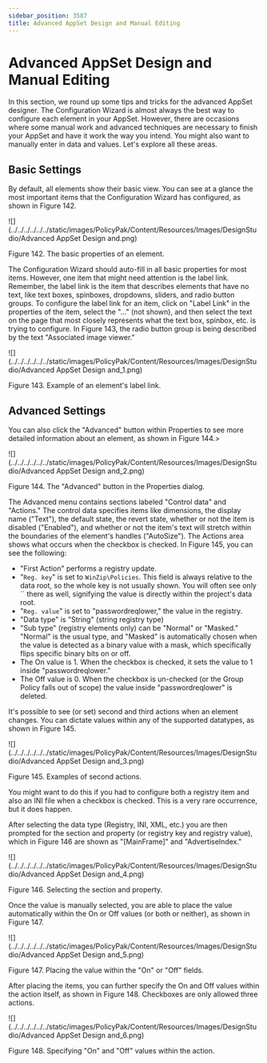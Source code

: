 ```yaml
---
sidebar_position: 3587
title: Advanced AppSet Design and Manual Editing
---
```


# Advanced AppSet Design and Manual Editing

In this section, we round up some tips and tricks for the advanced AppSet designer. The Configuration Wizard is almost always the best way to configure each element in your AppSet. However, there are occasions where some manual work and advanced techniques are necessary to finish your AppSet and have it work the way you intend. You might also want to manually enter in data and values. Let's explore all these areas.

## Basic Settings

By default, all elements show their basic view. You can see at a glance the most important items that the Configuration Wizard has configured, as shown in Figure 142.

![](../../../../../../static/images/PolicyPak/Content/Resources/Images/DesignStudio/Advanced AppSet Design and.png)

Figure 142. The basic properties of an element.

The Configuration Wizard should auto-fill in all basic properties for most items. However, one item that might need attention is the label link. Remember, the label link is the item that describes elements that have no text, like text boxes, spinboxes, dropdowns, sliders, and radio button groups. To configure the label link for an item, click on "Label Link" in the properties of the item, select the "…" (not shown), and then select the text on the page that most closely represents what the text box, spinbox, etc. is trying to configure. In Figure 143, the radio button group is being described by the text "Associated image viewer."

![](../../../../../../static/images/PolicyPak/Content/Resources/Images/DesignStudio/Advanced AppSet Design and_1.png)

Figure 143. Example of an element's label link.

## Advanced Settings

You can also click the "Advanced" button within Properties to see more detailed information about an element, as shown in Figure 144.>

![](../../../../../../static/images/PolicyPak/Content/Resources/Images/DesignStudio/Advanced AppSet Design and_2.png)

Figure 144. The "Advanced" button in the Properties dialog.

The Advanced menu contains sections labeled "Control data" and "Actions." The control data specifies items like dimensions, the display name ("Text"), the default state, the revert state, whether or not the item is disabled ("Enabled"), and whether or not the item's text will stretch within the boundaries of the element's handles ("AutoSize"). The Actions area shows what occurs when the checkbox is checked. In Figure 145, you can see the following:

* "First Action" performs a registry update.
* "`Reg. key`" is set to `WinZip\Policies`. This field is always relative to the data root, so the whole key is not usually shown. You will often see only `` there as well, signifying the value is directly within the project's data root.
* "`Reg. value`" is set to "passwordreqlower," the value in the registry.
* "Data type" is "String" (string registry type)
* "Sub type" (registry elements only) can be "Normal" or "Masked." "Normal" is the usual type, and "Masked" is automatically chosen when the value is detected as a binary value with a mask, which specifically flips specific binary bits on or off.
* The On value is 1. When the checkbox is checked, it sets the value to 1 inside "passwordreqlower."
* The Off value is 0. When the checkbox is un-checked (or the Group Policy falls out of scope) the value inside "passwordreqlower" is deleted.

It's possible to see (or set) second and third actions when an element changes. You can dictate values within any of the supported datatypes, as shown in Figure 145.

![](../../../../../../static/images/PolicyPak/Content/Resources/Images/DesignStudio/Advanced AppSet Design and_3.png)

Figure 145. Examples of second actions.

You might want to do this if you had to configure both a registry item and also an INI file when a checkbox is checked. This is a very rare occurrence, but it does happen.

After selecting the data type (Registry, INI, XML, etc.) you are then prompted for the section and property (or registry key and registry value), which in Figure 146 are shown as "[MainFrame]" and "AdvertiseIndex."

![](../../../../../../static/images/PolicyPak/Content/Resources/Images/DesignStudio/Advanced AppSet Design and_4.png)

Figure 146. Selecting the section and property.

Once the value is manually selected, you are able to place the value automatically within the On or Off values (or both or neither), as shown in Figure 147.

![](../../../../../../static/images/PolicyPak/Content/Resources/Images/DesignStudio/Advanced AppSet Design and_5.png)

Figure 147. Placing the value within the "On" or "Off" fields.

After placing the items, you can further specify the On and Off values within the action itself, as shown in Figure 148. Checkboxes are only allowed three actions.

![](../../../../../../static/images/PolicyPak/Content/Resources/Images/DesignStudio/Advanced AppSet Design and_6.png)

Figure 148. Specifying "On" and "Off" values within the action.